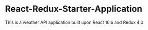 # React-Redux-Starter-Application
This is a weather API application built upon React 16.6 and Redux 4.0
